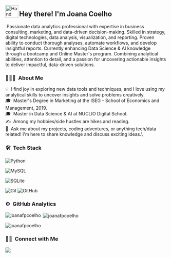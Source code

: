 
<img alt="Hand Wave Emoji" src="https://i.ibb.co/XW2xZvG/Hand-Wave.gif" width='40' align="left"/><h2>Hey there! I'm Joana Coelho</h2>

&nbsp;Passionate data analytics professional with expertise in business consulting, marketing, and data-driven decision-making. Skilled in strategy, digital technologies, data analysis, visualization, and reporting. Proven ability to conduct thorough analyses, automate workflows, and develop insightful reports.
Currently enhancing Data Science & AI knowledge through a bootcamp and Online Master's program. Combining analytical abilities, attention to detail, and a passion for uncovering actionable insights to deliver impactful, data-driven solutions.

### 👨🏻‍💻 &nbsp;About Me

💡 &nbsp;I find joy in exploring new data tools and techniques, and I love using my analytical skills to uncover insights and solve problems creatively.\
🎓 &nbsp;Master's Degree in Marketing at the ISEG - School of Economics and Management, 2019.\
🎓 &nbsp;Master in Data Science & AI at NUCLIO Digital School.\
✍️ &nbsp;Among my hobbies/side hustles are hikes and reading.\
💬 &nbsp;Ask me about my projects, coding adventures, or anything tech/data related! I'm here to share knowledge and discuss exciting ideas.\

### 🛠 &nbsp;Tech Stack


![Python](https://img.shields.io/badge/python-3670A0?style=for-the-badge&logo=python&logoColor=ffdd54)



![MySQL](https://img.shields.io/badge/MySQL-00000F?style=for-the-badge&logo=mysql&logoColor=white)

![SQLite](https://img.shields.io/badge/SQLite-07405E?style=for-the-badge&logo=sqlite&logoColor=white)



![Git](https://img.shields.io/badge/git-%23F05033.svg?style=for-the-badge&logo=git&logoColor=white)
![GitHub](https://img.shields.io/badge/github-%23121011.svg?style=for-the-badge&logo=github&logoColor=white)


### ⚙️ &nbsp;GitHub Analytics

<p><img align="left" src="https://github-readme-stats.vercel.app/api/top-langs?username=joanafpcoelho&show_icons=true&locale=en&layout=compact" alt="joanafpcoelho" /></p>

<p>&nbsp;<img align="center" src="https://github-readme-stats.vercel.app/api?username=joanafpcoelho&show_icons=true&locale=en" alt="joanafpcoelho" /></p>

<p><img align="center" src="https://github-readme-streak-stats.herokuapp.com/?user=joanafpcoelho&" alt="joanafpcoelho" /></p>

### 🤝🏻 &nbsp;Connect with Me

<p align="center">

<a href="https://www.linkedin.com/in/joanafpc/"><img src="https://img.shields.io/badge/linkedin-%230077B5.svg?style=for-the-badge&logo=linkedin&logoColor=white"/></a>

</p>
